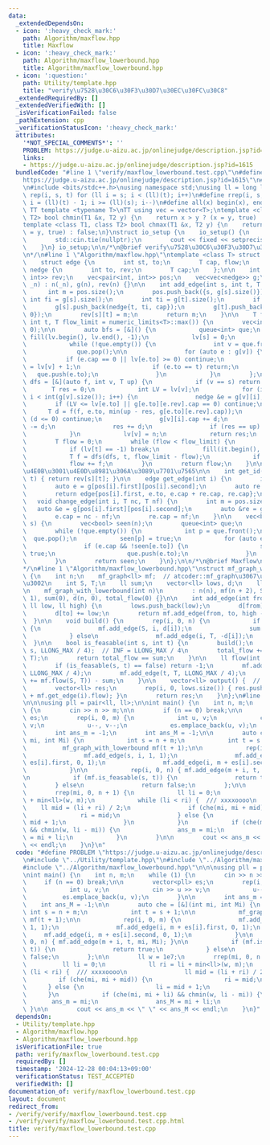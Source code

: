 ```yaml
---
data:
  _extendedDependsOn:
  - icon: ':heavy_check_mark:'
    path: Algorithm/maxflow.hpp
    title: Maxflow
  - icon: ':heavy_check_mark:'
    path: Algorithm/maxflow_lowerbound.hpp
    title: Algorithm/maxflow_lowerbound.hpp
  - icon: ':question:'
    path: Utility/template.hpp
    title: "verify\u7528\u30C6\u30F3\u30D7\u30EC\u30FC\u30C8"
  _extendedRequiredBy: []
  _extendedVerifiedWith: []
  _isVerificationFailed: false
  _pathExtension: cpp
  _verificationStatusIcon: ':heavy_check_mark:'
  attributes:
    '*NOT_SPECIAL_COMMENTS*': ''
    PROBLEM: https://judge.u-aizu.ac.jp/onlinejudge/description.jsp?id=1615
    links:
    - https://judge.u-aizu.ac.jp/onlinejudge/description.jsp?id=1615
  bundledCode: "#line 1 \"verify/maxflow_lowerbound.test.cpp\"\n#define PROBLEM \"\
    https://judge.u-aizu.ac.jp/onlinejudge/description.jsp?id=1615\"\n#line 1 \"Utility/template.hpp\"\
    \n#include <bits/stdc++.h>\nusing namespace std;\nusing ll = long long;\n#define\
    \ rep(i, s, t) for (ll i = s; i < (ll)(t); i++)\n#define rrep(i, s, t) for (ll\
    \ i = (ll)(t) - 1; i >= (ll)(s); i--)\n#define all(x) begin(x), end(x)\n\n#define\
    \ TT template <typename T>\nTT using vec = vector<T>;\ntemplate <class T1, class\
    \ T2> bool chmin(T1 &x, T2 y) {\n    return x > y ? (x = y, true) : false;\n}\n\
    template <class T1, class T2> bool chmax(T1 &x, T2 y) {\n    return x < y ? (x\
    \ = y, true) : false;\n}\nstruct io_setup {\n    io_setup() {\n        ios::sync_with_stdio(false);\n\
    \        std::cin.tie(nullptr);\n        cout << fixed << setprecision(15);\n\
    \    }\n} io_setup;\n\n/*\n@brief verify\u7528\u30C6\u30F3\u30D7\u30EC\u30FC\u30C8\
    \n*/\n#line 1 \"Algorithm/maxflow.hpp\"\ntemplate <class T> struct mf_graph {\n\
    \    struct edge {\n        int st, to;\n        T cap, flow;\n    };\n\n    struct\
    \ nedge {\n        int to, rev;\n        T cap;\n    };\n\n    int n;\n    vec<unordered_map<int,\
    \ int>> rev;\n    vec<pair<int, int>> pos;\n    vec<vec<nedge>> g;\n\n    mf_graph(int\
    \ _n) : n(_n), g(n), rev(n) {}\n\n    int add_edge(int s, int t, T cap) {\n  \
    \      int m = pos.size();\n        pos.push_back({s, g[s].size()});\n       \
    \ int fi = g[s].size();\n        int ti = g[t].size();\n        if (s == t) ti++;\n\
    \        g[s].push_back(nedge{t, ti, cap});\n        g[t].push_back(nedge{s, fi,\
    \ 0});\n        rev[s][t] = m;\n        return m;\n    }\n\n    T flow(int s,\
    \ int t, T flow_limit = numeric_limits<T>::max()) {\n        vec<int> lv(n), it(n,\
    \ 0);\n\n        auto bfs = [&]() {\n            queue<int> que;\n           \
    \ fill(lv.begin(), lv.end(), -1);\n            lv[s] = 0;\n            que.push(s);\n\
    \            while (!que.empty()) {\n                int v = que.front();\n  \
    \              que.pop();\n\n                for (auto e : g[v]) {\n         \
    \           if (e.cap == 0 || lv[e.to] >= 0) continue;\n                    lv[e.to]\
    \ = lv[v] + 1;\n                    if (e.to == t) return;\n                 \
    \   que.push(e.to);\n                }\n            }\n        };\n\n        auto\
    \ dfs = [&](auto f, int v, T up) {\n            if (v == s) return up;\n     \
    \       T res = 0;\n            int LV = lv[v];\n            for (int &i = it[v];\
    \ i < int(g[v].size()); i++) {\n                nedge &e = g[v][i];\n        \
    \        if (LV <= lv[e.to] || g[e.to][e.rev].cap == 0) continue;\n          \
    \      T d = f(f, e.to, min(up - res, g[e.to][e.rev].cap));\n                if\
    \ (d <= 0) continue;\n                g[v][i].cap += d;\n                g[e.to][e.rev].cap\
    \ -= d;\n                res += d;\n                if (res == up) return res;\n\
    \            }\n            lv[v] = n;\n            return res;\n        };\n\n\
    \        T flow = 0;\n        while (flow < flow_limit) {\n            bfs();\n\
    \            if (lv[t] == -1) break;\n            fill(it.begin(), it.end(), 0);\n\
    \            T f = dfs(dfs, t, flow_limit - flow);\n            if (!f) break;\n\
    \            flow += f;\n        }\n        return flow;\n    }\n\n    // \u4EE5\
    \u4E0B\u3001\u4E0D\u8981\u306A\u3089\u7701\u7565\n\n    int get_id(int s, int\
    \ t) { return rev[s][t]; }\n\n    edge get_edge(int i) {\n        int m = pos.size();\n\
    \        auto e = g[pos[i].first][pos[i].second];\n        auto re = g[e.to][e.rev];\n\
    \        return edge{pos[i].first, e.to, e.cap + re.cap, re.cap};\n    }\n\n \
    \   void change_edge(int i, T nc, T nf) {\n        int m = pos.size();\n     \
    \   auto &e = g[pos[i].first][pos[i].second];\n        auto &re = g[e.to][e.rev];\n\
    \        e.cap = nc - nf;\n        re.cap = nf;\n    }\n\n    vec<bool> min_cut(int\
    \ s) {\n        vec<bool> seen(n);\n        queue<int> que;\n        que.push(s);\n\
    \        while (!que.empty()) {\n            int p = que.front();\n          \
    \  que.pop();\n            seen[p] = true;\n            for (auto e : g[p]) {\n\
    \                if (e.cap && !seen[e.to]) {\n                    seen[e.to] =\
    \ true;\n                    que.push(e.to);\n                }\n            }\n\
    \        }\n        return seen;\n    }\n};\n\n/*\n@brief Maxflow\n@docs doc/maxflow.md\n\
    */\n#line 1 \"Algorithm/maxflow_lowerbound.hpp\"\nstruct mf_graph_with_lowerbound\
    \ {\n    int n;\n    mf_graph<ll> mf;  // atcoder::mf_graph\u3067\u3082\u826F\u3044\
    \u3002\n    int S, T;\n    ll sum;\n    vector<ll> lows, d;\n    ll total_flow;\n\
    \n    mf_graph_with_lowerbound(int n)\n        : n(n), mf(n + 2), S(n), T(n +\
    \ 1), sum(0), d(n, 0), total_flow(0) {}\n\n    int add_edge(int from, int to,\
    \ ll low, ll high) {\n        lows.push_back(low);\n        d[from] -= low;\n\
    \        d[to] += low;\n        return mf.add_edge(from, to, high - low);\n  \
    \  }\n\n    void build() {\n        rep(i, 0, n) {\n            if (d[i] > 0)\
    \ {\n                mf.add_edge(S, i, d[i]);\n                sum += d[i];\n\
    \            } else\n                mf.add_edge(i, T, -d[i]);\n        }\n  \
    \  }\n\n    bool is_feasable(int s, int t) {\n        build();\n        mf.add_edge(t,\
    \ s, LLONG_MAX / 4);  // INF = LLONG_MAX / 4\n        total_flow += mf.flow(S,\
    \ T);\n        return total_flow == sum;\n    }\n\n    ll flow(int s, int t) {\n\
    \        if (is_feasable(s, t) == false) return -1;\n        mf.add_edge(S, s,\
    \ LLONG_MAX / 4);\n        mf.add_edge(t, T, LLONG_MAX / 4);\n        return (total_flow\
    \ += mf.flow(S, T)) - sum;\n    }\n\n    vector<ll> output() {  // not verified\n\
    \        vector<ll> res;\n        rep(i, 0, lows.size()) { res.push_back(lows[i]\
    \ + mf.get_edge(i).flow); }\n        return res;\n    }\n};\n#line 5 \"verify/maxflow_lowerbound.test.cpp\"\
    \n\n\nusing pll = pair<ll, ll>;\n\nint main() {\n    int n, m;\n    while (1)\
    \ {\n        cin >> n >> m;\n\n        if (n == 0) break;\n\n        vector<pll>\
    \ es;\n        rep(i, 0, m) {\n            int u, v;\n            cin >> u >>\
    \ v;\n            u--, v--;\n            es.emplace_back(u, v);\n        }\n\n\
    \        int ans_m = -1;\n        int ans_M = -1;\n\n        auto che = [&](int\
    \ mi, int Mi) {\n            int s = n + m;\n            int t = s + 1;\n\n  \
    \          mf_graph_with_lowerbound mf(t + 1);\n\n            rep(i, 0, m) {\n\
    \                mf.add_edge(s, i, 1, 1);\n                mf.add_edge(i, m +\
    \ es[i].first, 0, 1);\n                mf.add_edge(i, m + es[i].second, 0, 1);\n\
    \            }\n\n            rep(i, 0, n) { mf.add_edge(m + i, t, mi, Mi); }\n\
    \n            if (mf.is_feasable(s, t)) {\n                return true;\n    \
    \        } else\n                return false;\n        };\n\n        ll w = 1e7;\n\
    \        rrep(mi, 0, n + 1) {\n            ll li = 0;\n            ll ri = li\
    \ + min<ll>(w, m);\n            while (li < ri) {  /// xxxxoooo\n            \
    \    ll mid = (li + ri) / 2;\n                if (che(mi, mi + mid)) {\n     \
    \               ri = mid;\n                } else {\n                    li =\
    \ mid + 1;\n                }\n            }\n            if (che(mi, mi + li)\
    \ && chmin(w, li - mi)) {\n                ans_m = mi;\n                ans_M\
    \ = mi + li;\n            }\n        }\n\n        cout << ans_m << \" \" << ans_M\
    \ << endl;\n    }\n}\n"
  code: "#define PROBLEM \"https://judge.u-aizu.ac.jp/onlinejudge/description.jsp?id=1615\"\
    \n#include \"../Utility/template.hpp\"\n#include \"../Algorithm/maxflow.hpp\"\n\
    #include \"../Algorithm/maxflow_lowerbound.hpp\"\n\n\nusing pll = pair<ll, ll>;\n\
    \nint main() {\n    int n, m;\n    while (1) {\n        cin >> n >> m;\n\n   \
    \     if (n == 0) break;\n\n        vector<pll> es;\n        rep(i, 0, m) {\n\
    \            int u, v;\n            cin >> u >> v;\n            u--, v--;\n  \
    \          es.emplace_back(u, v);\n        }\n\n        int ans_m = -1;\n    \
    \    int ans_M = -1;\n\n        auto che = [&](int mi, int Mi) {\n           \
    \ int s = n + m;\n            int t = s + 1;\n\n            mf_graph_with_lowerbound\
    \ mf(t + 1);\n\n            rep(i, 0, m) {\n                mf.add_edge(s, i,\
    \ 1, 1);\n                mf.add_edge(i, m + es[i].first, 0, 1);\n           \
    \     mf.add_edge(i, m + es[i].second, 0, 1);\n            }\n\n            rep(i,\
    \ 0, n) { mf.add_edge(m + i, t, mi, Mi); }\n\n            if (mf.is_feasable(s,\
    \ t)) {\n                return true;\n            } else\n                return\
    \ false;\n        };\n\n        ll w = 1e7;\n        rrep(mi, 0, n + 1) {\n  \
    \          ll li = 0;\n            ll ri = li + min<ll>(w, m);\n            while\
    \ (li < ri) {  /// xxxxoooo\n                ll mid = (li + ri) / 2;\n       \
    \         if (che(mi, mi + mid)) {\n                    ri = mid;\n          \
    \      } else {\n                    li = mid + 1;\n                }\n      \
    \      }\n            if (che(mi, mi + li) && chmin(w, li - mi)) {\n         \
    \       ans_m = mi;\n                ans_M = mi + li;\n            }\n       \
    \ }\n\n        cout << ans_m << \" \" << ans_M << endl;\n    }\n}"
  dependsOn:
  - Utility/template.hpp
  - Algorithm/maxflow.hpp
  - Algorithm/maxflow_lowerbound.hpp
  isVerificationFile: true
  path: verify/maxflow_lowerbound.test.cpp
  requiredBy: []
  timestamp: '2024-12-28 00:04:13+09:00'
  verificationStatus: TEST_ACCEPTED
  verifiedWith: []
documentation_of: verify/maxflow_lowerbound.test.cpp
layout: document
redirect_from:
- /verify/verify/maxflow_lowerbound.test.cpp
- /verify/verify/maxflow_lowerbound.test.cpp.html
title: verify/maxflow_lowerbound.test.cpp
---
```

